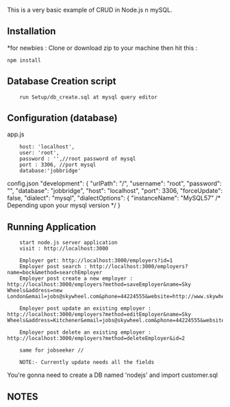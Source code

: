 This is a very basic example of CRUD in Node.js n mySQL.

## Installation
*for newbies : Clone or download zip to your machine then hit this :

	npm install

## Database Creation script
        run Setup/db_create.sql at mysql query editor

## Configuration (database)
app.js

        host: 'localhost',
        user: 'root',
        password : '',//root password of mysql
        port : 3306, //port mysql
        database:'jobbridge'	

config.json
    "development": {
        "urlPath": "/",
        "username": "root",
        "password": "",
        "database": "jobbridge",
        "host": "localhost",
        "port": 3306,
        "forceUpdate": false,
        "dialect": "mysql",
        "dialectOptions": {
        "instanceName": "MySQL57" /* Depending upon your mysql version */
        }

## Running Application
        start node.js server application
        visit : http://localhost:3000

        Employer get: http://localhost:3000/employers?id=1
        Employer post search : http://localhost:3000/employers?name=bock&method=searchEmployer
        Employer post create a new employer : http://localhost:3000/employers?method=saveEmployer&name=Sky Wheels&address=new London&email=jobs@skywheel.com&phone=44224555&website=http://www.skywheel.com

        Employer post update an existing employer : http://localhost:3000/employers?method=editEmployer&name=Sky Wheels&address=Kitchener&email=jobs@skywheel.com&phone=44224555&website=http://www.skywheel.com&id=3

        Employer post delete an existing employer : http://localhost:3000/employers?method=deleteEmployer&id=2

        same for jobseeker // 

        NOTE:- Currently update needs all the fields
	
You're gonna need to create a DB named 'nodejs' and import customer.sql

## NOTES